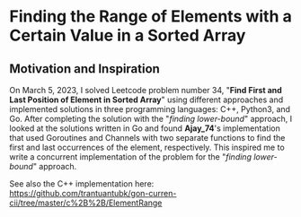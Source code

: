 # Finding the Range of Elements with a Certain Value in a Sorted Array

## Motivation and Inspiration

On March 5, 2023, I solved Leetcode problem number 34, "**Find First and Last Position of Element in Sorted Array**" using different approaches and implemented solutions in three programming languages: C++, Python3, and Go. After completing the solution with the "*finding lower-bound*" approach, I looked at the solutions written in Go and found **Ajay_74**'s implementation that used Goroutines and Channels with two separate functions to find the first and last occurrences of the element, respectively. This inspired me to write a concurrent implementation of the problem for the "*finding lower-bound*" approach.

See also the C++ implementation here:
https://github.com/trantuantubk/gon-curren-cii/tree/master/c%2B%2B/ElementRange

